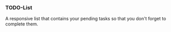 ### TODO-List
A responsive list that contains your pending tasks so that you don't forget to complete them.
